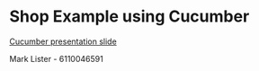 # Shop Example using Cucumber

[Cucumber presentation slide](https://github.com/ladyusa/cucumber-atm/blob/master/cucumber.pdf)

Mark Lister - 6110046591
